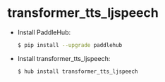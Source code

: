 # transformer_tts_ljspeech
* Install PaddleHub: 

    ```bash
    $ pip install --upgrade paddlehub
    ```

* Install transformer_tts_ljspeech: 

    ```bash
    $ hub install transformer_tts_ljspeech
    ```
